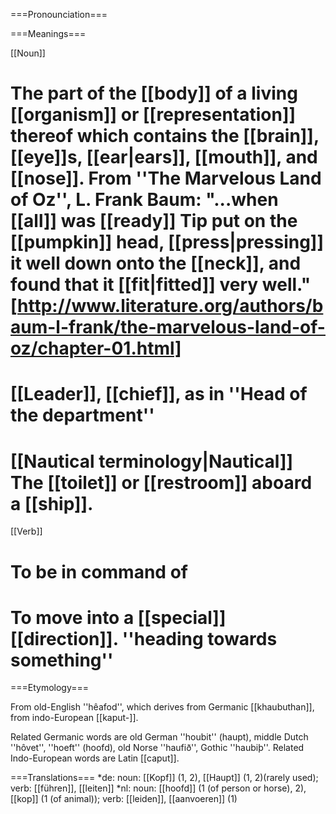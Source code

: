 ===Pronounciation===

===Meanings===

[[Noun]]

# The part of the [[body]] of a living [[organism]] or [[representation]] thereof which contains the [[brain]], [[eye]]s, [[ear|ears]], [[mouth]], and [[nose]].  From ''The Marvelous Land of Oz'', L. Frank Baum: "...when [[all]] was [[ready]] Tip put on the [[pumpkin]] head, [[press|pressing]] it well down onto the [[neck]], and found that it [[fit|fitted]] very well." [http://www.literature.org/authors/baum-l-frank/the-marvelous-land-of-oz/chapter-01.html]
# [[Leader]], [[chief]], as in ''Head of the department''
# [[Nautical terminology|Nautical]] The [[toilet]] or [[restroom]] aboard a [[ship]].

[[Verb]]
# To be in command of 
# To move into a [[special]] [[direction]]. ''heading towards something''

===Etymology===

From old-English ''h&ecirc;afod'', which derives from Germanic [[khaubuthan]], from indo-European [[kaput-]].

Related Germanic words are old German ''houbit'' (haupt), middle Dutch ''h&ocirc;vet'', ''hoeft'' (hoofd), old Norse ''haufi&eth;'', Gothic ''haubi&thorn;''. Related Indo-European words are Latin [[caput]].

===Translations===
*de: noun: [[Kopf]] (1, 2), [[Haupt]] (1, 2)(rarely used); verb: [[führen]], [[leiten]]
*nl: noun: [[hoofd]] (1 (of person or horse), 2), [[kop]] (1 (of animal)); verb: [[leiden]], [[aanvoeren]] (1)